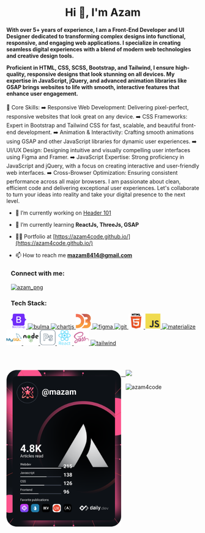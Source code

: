 <h1 align="center">Hi 👋, I'm Azam</h1>
<h4 align="left">With over 5+ years of experience, I am a Front-End Developer and UI Designer dedicated to transforming complex designs into functional, responsive, and engaging web applications. I specialize in creating seamless digital experiences with a blend of modern web technologies and creative design tools.

Proficient in HTML, CSS, SCSS, Bootstrap, and Tailwind, I ensure high-quality, responsive designs that look stunning on all devices. My expertise in JavaScript, jQuery, and advanced animation libraries like GSAP brings websites to life with smooth, interactive features that enhance user engagement. </h4>

💎 Core Skills:
➡️ Responsive Web Development: Delivering pixel-perfect, responsive websites that look great on any device.
➡️ CSS Frameworks: Expert in Bootstrap and Tailwind CSS for fast, scalable, and beautiful front-end development.
➡️ Animation & Interactivity: Crafting smooth animations using GSAP and other JavaScript libraries for dynamic user experiences.
➡️ UI/UX Design: Designing intuitive and visually compelling user interfaces using Figma and Framer.
➡️ JavaScript Expertise: Strong proficiency in JavaScript and jQuery, with a focus on creating interactive and user-friendly web interfaces.
➡️ Cross-Browser Optimization: Ensuring consistent performance across all major browsers.
I am passionate about clean, efficient code and delivering exceptional user experiences. Let's collaborate to turn your ideas into reality and take your digital presence to the next level.</h3>
 
- 🔭 I’m currently working on [Header 101](https://github.com/azam4code/header-101)

- 🌱 I’m currently learning **ReactJs, ThreeJs, GSAP**

- 👨‍💻 Portfolio at [https://azam4code.github.io/](https://azam4code.github.io/)

- 📫 How to reach me **mazam8414@gmail.com**
 
 <h3 align="left">&nbsp;&nbsp;  Connect with me:</h3>
 <p align="left"> &nbsp;&nbsp;
 <a href="https://twitter.com/azam_png" target="blank"><img align="center" src="https://raw.githubusercontent.com/rahuldkjain/github-profile-readme-generator/master/src/images/icons/Social/twitter.svg" alt="azam_png" height="30" width="40" /></a>
</p>
 <h3 align="left">&nbsp;&nbsp;  Tech Stack:</h3>
 <p align="left">&nbsp;&nbsp;  <a href="https://getbootstrap.com" target="_blank" rel="noreferrer"> <img src="https://raw.githubusercontent.com/devicons/devicon/master/icons/bootstrap/bootstrap-plain-wordmark.svg" alt="bootstrap" width="40" height="40"/> </a>
 <a href="https://bulma.io/" target="_blank" rel="noreferrer"> <img src="https://raw.githubusercontent.com/gilbarbara/logos/804dc257b59e144eaca5bc6ffd16949752c6f789/logos/bulma.svg" alt="bulma" width="40" height="40"/> </a>  
 <a href="https://www.chartjs.org" target="_blank" rel="noreferrer"> <img src="https://www.chartjs.org/media/logo-title.svg" alt="chartjs" width="40" height="40"/> </a> 
 <a href="https://d3js.org/" target="_blank" rel="noreferrer"> <img src="https://raw.githubusercontent.com/devicons/devicon/master/icons/d3js/d3js-original.svg" alt="d3js" width="40" height="40"/> </a> 
 <a href="https://www.figma.com/" target="_blank" rel="noreferrer"> <img src="https://www.vectorlogo.zone/logos/figma/figma-icon.svg" alt="figma" width="40" height="40"/> </a> 
 <a href="https://git-scm.com/" target="_blank" rel="noreferrer"> <img src="https://www.vectorlogo.zone/logos/git-scm/git-scm-icon.svg" alt="git" width="40" height="40"/> </a> 
 <a href="https://www.w3.org/html/" target="_blank" rel="noreferrer"> <img src="https://raw.githubusercontent.com/devicons/devicon/master/icons/html5/html5-original-wordmark.svg" alt="html5" width="40" height="40"/> </a> 
 <a href="https://developer.mozilla.org/en-US/docs/Web/JavaScript" target="_blank" rel="noreferrer"> <img src="https://raw.githubusercontent.com/devicons/devicon/master/icons/javascript/javascript-original.svg" alt="javascript" width="40" height="40"/> </a> 
 <a href="https://materializecss.com/" target="_blank" rel="noreferrer"> <img src="https://raw.githubusercontent.com/prplx/svg-logos/5585531d45d294869c4eaab4d7cf2e9c167710a9/svg/materialize.svg" alt="materialize" width="40" height="40"/> </a> 
 <a href="https://www.mysql.com/" target="_blank" rel="noreferrer"> <img src="https://raw.githubusercontent.com/devicons/devicon/master/icons/mysql/mysql-original-wordmark.svg" alt="mysql" width="40" height="40"/> </a> 
 <a href="https://nodejs.org" target="_blank" rel="noreferrer"> <img src="https://raw.githubusercontent.com/devicons/devicon/master/icons/nodejs/nodejs-original-wordmark.svg" alt="nodejs" width="40" height="40"/> </a> 
 <a href="https://www.photoshop.com/en" target="_blank" rel="noreferrer"> <img src="https://raw.githubusercontent.com/devicons/devicon/master/icons/photoshop/photoshop-line.svg" alt="photoshop" width="40" height="40"/> </a> 
 <a href="https://reactjs.org/" target="_blank" rel="noreferrer"> <img src="https://raw.githubusercontent.com/devicons/devicon/master/icons/react/react-original-wordmark.svg" alt="react" width="40" height="40"/> </a> 
 <a href="https://sass-lang.com" target="_blank" rel="noreferrer"> <img src="https://raw.githubusercontent.com/devicons/devicon/master/icons/sass/sass-original.svg" alt="sass" width="40" height="40"/> </a> 
 <a href="https://tailwindcss.com/" target="_blank" rel="noreferrer"> <img src="https://www.vectorlogo.zone/logos/tailwindcss/tailwindcss-icon.svg" alt="tailwind" width="40" height="40"/> </a> 
 </p>
 
 </br></br>
 <div align="left"> 
 <a href="https://app.daily.dev/mazam">
 <img src="https://github.com/azam4code/azam4code/blob/main/devcard.svg" width="300" alt="Azam's Dev Card" align="left" />
</a>
    <a href="#">&nbsp;&nbsp; 
     <img src="https://github-readme-stats.vercel.app/api?username=azam4code&show_icons=true&count_private=true&theme=dark" width="400">
    </a>
     </br></br> 
   <a hred="">&nbsp;&nbsp; 
     <img src="https://github-readme-streak-stats.herokuapp.com/?user=azam4code&theme=dark" alt="azam4code" width="400" />
   </a> 
 
</div>
